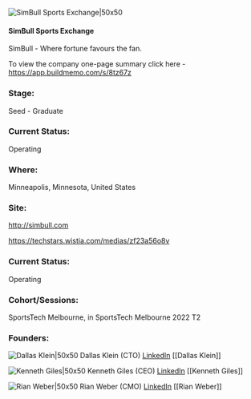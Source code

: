 

![SimBull Sports Exchange|50x50](https://apimg.techstars.com/connect/images/image_files/6237bdd61d115c0008c62ba8/original/Simbull.jpeg)

#### SimBull Sports Exchange
SimBull - Where fortune favours the fan.

To view the company one-page summary click here - https://app.buildmemo.com/s/8tz67z

### Stage: 
Seed - Graduate 

### Current Status: 
Operating

### Where:
Minneapolis, Minnesota, United States

### Site:
http://simbull.com

https://techstars.wistia.com/medias/zf23a56o8v



### Current Status: 
Operating

### Cohort/Sessions: 
SportsTech Melbourne, in SportsTech Melbourne 2022 T2

### Founders: 

![Dallas Klein|50x50]() Dallas Klein (CTO) [LinkedIn](https://) [[Dallas Klein]]

![Kenneth Giles|50x50](https://www.f6s.com/static-resource/images/profile-placeholder-user.jpg) Kenneth Giles (CEO) [LinkedIn](https://linkedin.com/in/kenneth-giles-431163151) [[Kenneth Giles]]

![Rian Weber|50x50]() Rian Weber (CMO) [LinkedIn](https://) [[Rian Weber]]


